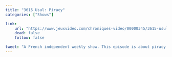 ```yaml
---
title: "3615 Usul: Piracy"
categories: ["Shows"]

link:
    url: "https://www.jeuxvideo.com/chroniques-video/00000345/3615-usul-le-piratage-00110208.htm"
    dead: false
    follow: false

tweet: "A French independent weekly show. This episode is about piracy in video games."
---
```

